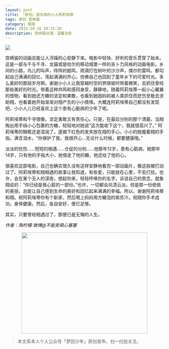 ```yaml
---
layout: post
title: 『原创』借东西的小人阿莉埃蒂
tags: 原创 宫崎骏
category: 随笔
date: 2015-10-16 19:31:10
description: 宫崎骏动漫，温馨治愈
---
```


![](http://7xlkoc.com1.z0.glb.clouddn.com/aliai.jpg)

宫崎骏的动画总能让人浮躁的心安静下来。电影中轻快、好听的音乐贯穿了始末。这是一部与千与千寻、龙猫或是哈尔的移动城堡一样的吉卜力风格的动画电影。乡间的小路，鸟儿的叫声，阵阵的蛙鸣，雨滴打在树叶的沙沙声，偶尔的雷鸣，都勾起自己满满的回忆，荡起满满的开心，仿佛自己也回到了童年乡下的可爱时光。多么美好的那段岁月啊，谢谢小小人让我穿越时空的界限彼时带着微笑，去抓住曾经那些美好的时光。带着这种共鸣和感同身受，静静地，随着阿莉埃蒂一起小心翼翼的借物，看到她还方糖的坚定和果敢，也看到她因妈妈被人类抓住而悲伤至极去求助翔，也看着她开始渐渐对翔产生的小小情愫。大概连阿莉埃蒂自己都没有发现吧，小小人儿已经喜欢上这个患有心脏病的少年了呢。

阿莉埃蒂和千寻很像，坚定勇敢又有责任心。只是，在最后分别的那个清晨，当翔掏出用手绢小心包裹的方糖，轻轻地对她说“这次能收下这个，我就很高兴了。” 阿莉埃蒂的眼眶还是湿润了。遂摘下红色的发夹放在翔的手心，小小的她握着翔的手指，满含泪水，“你保护了我，我很开心...无论什么时候，都要健康哦。”

淡淡的忧伤……短短的相遇……仓促的分别……他那年12岁，患有心脏病，她那年14岁，只有他的手指大小，她借走了他的糖，他还给了他的心。

很喜欢这部电影，自己也确实很久没有这样安静地看完一部动画片，像这般被打动过了。阿莉埃蒂和翔相遇的故事让我知道，有些爱，只能放在心里，不去打扰。也许，会在某个无人的深夜，想起你来，轻轻呼唤你的名字，诉说自己的思念，就象翔说的：“你已经是我心脏的一部份。”也许，一切都会风清云淡，但是那一份依依的美丽，总能让自己感到生命的美好和回忆起来满满的幸福。所以，谢谢阿莉埃蒂和翔。祝阿莉埃蒂你有个新家，然后喝上妈妈用方糖泡的紫苏汁。祝翔你手术成功，身体健康。然后，各自安好，便已足够。

其实，只要曾经相遇过了，那便已是无悔的人生。

_作者：陶柠檬 微博@不能卖萌心塞塞_

<div align="center">
<img src="http://7xlkoc.com1.z0.glb.clouddn.com/qrcodenew.jpg" width="400" height="320" />
</div>

> 本文系本人个人公众号「梦回少年」原创发布，扫一扫加关注。